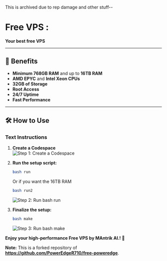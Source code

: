 This is archived due to rep damage and other stuff--

# Free VPS :
**Your best free VPS**

---

## 🚀 Benefits  
- **Minimum 768GB RAM** and up to **16TB RAM**  
- **AMD EPYC** and **Intel Xeon CPUs**  
- **32GB of Storage**  
- **Root Access**  
- **24/7 Uptime**  
- **Fast Performance**

---

## 🛠️ How to Use  

### **Text Instructions**  

1. **Create a Codespace**  
   ![Step 1: Create a Codespace](https://github.com/user-attachments/assets/119a3636-4dc4-4193-925d-4ae9701c2b85)

2. **Run the setup script:**  
   ```bash
   bash run
   ```
   Or if you want the 16TB RAM
   ```bash
   bash run2
   ```
   ![Step 2: Run bash run](https://github.com/user-attachments/assets/c5488afc-edf0-4478-b4aa-50664ace2878)  

4. **Finalize the setup:**  
   ```bash
   bash make
   ```  
   ![Step 3: Run bash make](https://github.com/user-attachments/assets/38127672-c874-45cc-a109-fbf0789d9685)


**Enjoy your high-performance Free VPS by MAntrik AI.! 🚀**

**Note:** This is a forked repository of **https://github.com/PowerEdgeR710/free-poweredge**. 
